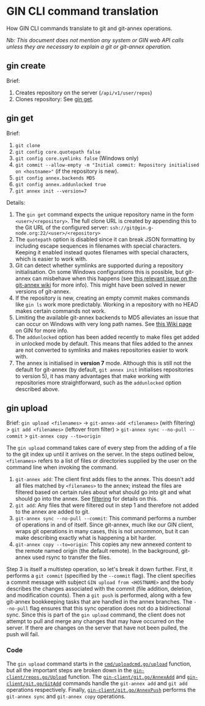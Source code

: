 # GIN CLI command translation

How GIN CLI commands translate to git and git-annex operations.

*Nb: This document does not mention any system or GIN web API calls unless they are necessary to explain a git or git-annex operation.*

## gin create

Brief:
1. Creates repository on the server (`/api/v1/user/repos`)
2. Clones repository: See [gin get](#gin-get).

## gin get

Brief:
1. `git clone`
2. `git config core.quotepath false`
3. `git config core.symlinks false` (Windows only)
4. `git commit --allow-empty -m "Initial commit: Repository initialised on <hostname>"` (if the repository is new).
5. `git config annex.backends MD5`
6. `git config annex.addunlocked true`
7. `git annex init --version=7`

Details:
1. The `gin get` command expects the unique repository name in the form `<user>/<repository>`.  The full clone URL is created by appending this to the Git URL of the configured server: `ssh://git@gin.g-node.org:22/<user>/<repository>`
2. The `quotepath` option is disabled since it can break JSON formatting by including escape sequences in filenames with special characters.  Keeping it enabled instead quotes filenames with special characters, which is easier to work with.
3. Git can detect whether symlinks are supported during a repository initialisation.  On some Windows configurations this is possible, but git-annex can misbehave when this happens (see [this relevant issue on the git-annex wiki](https://git-annex.branchable.com/bugs/Symlink_support_on_Windows_10_Creators_Update_with_Developer_Mode/) for more info).  This might have been solved in newer versions of git-annex.
4. If the repository is new, creating an empty commit makes commands like `gin ls` work more predictably.  Working in a repository with no HEAD makes certain commands not work.
5. Limiting the available git-annex backends to MD5 alleviates an issue that can occur on Windows with very long path names.  See [this Wiki page](https://gin.g-node.org/G-Node/Info/wiki/SomeNotesOnGitAnnex) on GIN for more info.
6. The `addunlocked` option has been added recently to make files get added in unlocked mode by default.  This means that files added to the annex are not converted to symlinks and makes repositories easier to work with.
7. The annex is initialised in **version 7** mode.  Although this is still not the default for git-annex (by default, `git annex init` initialises repositories to version 5), it has many advantages that make working with repositories more straightforward, such as the `addunlocked` option described above.

## gin upload

Brief: `gin upload <filenames>` → `git-annex-add <filenames>` (with filtering) > `git add <filenames>` (leftover from filter) > `git-annex sync --no-pull --commit` > `git-annex copy --to=origin`

The `gin upload` command takes care of every step from the adding of a file to the git index up until it arrives on the server.
In the steps outlined below, `<filenames>` refers to a list of files or directories supplied by the user on the command line when invoking the command.


1. `git-annex add`: The client first adds files to the annex. This doesn't add all files matched by `<filenames>` to the annex; instead the files are filtered based on certain rules about what should go into git and what should go into the annex. See [filtering](filtering.md) for details on this.
2. `git add`: Any files that were filtered out in step 1 and therefore not added to the annex are added to git.
3. `git-annex sync --no-pull --commit`: This command performs a number of operations in and of itself. Since git-annex, much like our GIN client, wraps git operations in many cases, this is not uncommon, but it can make describing exactly what is happening a bit harder.
4. `git-annex copy --to=origin`: This copies any new annexed content to the remote named origin (the default remote). In the background, git-annex used rsync to transfer the files.

Step 3 is itself a multistep operation, so let's break it down further. First, it performs a `git commit` (specified by the `--commit` flag). The client specifies a commit message with subject `GIN upload from <HOSTNAME>` and the body describes the changes associated with the commit (file addition, deletion, and modification counts).
Then a `git push` is performed, along with a few git-annex bookkeeping tasks that are handled in the annex branches.
The `--no-pull` flag ensures that this sync operation does not do a bidirectional sync. Since this is part of the `gin upload` command, the client does not attempt to pull and merge any changes that may have occurred on the server.
If there are changes on the server that have not been pulled, the push will fail.

### Code

The `gin upload` command starts in the [`cmd/uploadcmd.go/upload`][uploadcmd.go] function, but all the important steps are broken down in the [`gin-client/repos.go/Upload`][repos.go] function.
The [`gin-client/git.go/AnnexAdd`][git.go] and [`gin-client/git.go/GitAdd`][git.go] commands handle the `git-annex add` and `git add` operations respectively.
Finally, [`gin-client/git.go/AnnexPush`][git.go] performs the `git-annex sync` and `git-annex copy` operations.

[uploadcmd.go]: ../cmd/uploadcmd.go
[repos.go]: ../gin-client/repos.go
[git.go]: ../gin-client/git.go
